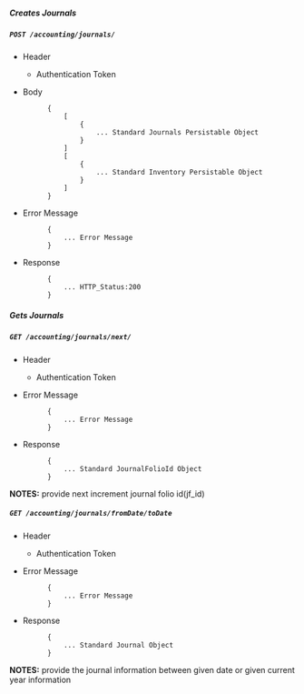 ##### Creates Journals

##### `POST /accounting/journals/`
+ Header
	- Authentication Token

+ Body

            {
				[
					{
						... Standard Journals Persistable Object
					}
				]
				[
					{
						... Standard Inventory Persistable Object
					}
				]
            }

+ Error Message

			{
				... Error Message
			}            
+ Response

            {
                ... HTTP_Status:200
            }

##### Gets Journals           
            
##### `GET /accounting/journals/next/`
+ Header 
	- Authentication Token

+ Error Message

			{
				... Error Message
			}
+ Response

			{
				... Standard JournalFolioId Object
			}

**NOTES:** provide next increment journal folio id(jf_id)

##### `GET /accounting/journals/fromDate/toDate`
+ Header 
	- Authentication Token

+ Error Message

			{
				... Error Message
			}
+ Response

			{
				... Standard Journal Object
			}

**NOTES:** provide the journal information between given date or given current year information
